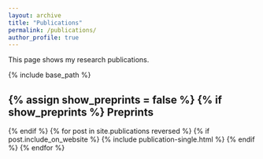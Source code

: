 ```yaml
---
layout: archive
title: "Publications"
permalink: /publications/
author_profile: true
---
```


This page shows my research publications.

{% include base_path %}

{% assign show_preprints = false %}
{% if show_preprints %}
Preprints
------
{% endif %}
{% for post in site.publications reversed %}
  {% if post.include_on_website %}
    {% include publication-single.html %}
  {% endif %}
{% endfor %}

